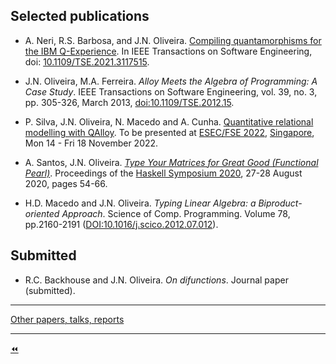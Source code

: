 ## Selected publications

* A. Neri, R.S. Barbosa, and J.N. Oliveira. [Compiling quantamorphisms for the IBM Q-Experience](https://ieeexplore.ieee.org/document/9557827). In IEEE Transactions on Software Engineering, doi: [10.1109/TSE.2021.3117515](https://ieeexplore.ieee.org/document/9557827).

* J.N. Oliveira, M.A. Ferreira. <em>Alloy Meets the Algebra of Programming: A Case Study</em>. IEEE Transactions on Software Engineering, vol. 39, no. 3, pp. 305-326, March 2013, [doi:10.1109/TSE.2012.15](http://www.computer.org/csdl/trans/ts/2013/03/tts2013030305-abs.html).

* P. Silva, J.N. Oliveira, N. Macedo and A. Cunha. [Quantitative relational modelling with QAlloy](https://2022.esec-fse.org/track/fse-2022-research-papers#event-overview). To be presented at [ESEC/FSE 2022](https://2022.esec-fse.org/), [Singapore](https://nus.edu.sg/oam/virtual-tour/utown/), Mon 14 - Fri 18 November 2022.

* A. Santos, J.N. Oliveira. <a href="https://dl.acm.org/doi/10.1145/3406088.3409019"><em>Type Your Matrices for Great Good (Functional Pearl)</em></a>. Proceedings of the [ Haskell Symposium 2020](https://www.haskell.org/haskell-symposium/2020/index.html), 27-28 August 2020, pages 54-66.

* H.D. Macedo and J.N. Oliveira. <em>Typing Linear Algebra: a Biproduct-oriented Approach</em>. Science of Comp. Programming. Volume 78, pp.2160-2191 ([DOI:10.1016/j.scico.2012.07.012](http://dx.doi.org/10.1016/j.scico.2012.07.012)).

## Submitted

* R.C. Backhouse and J.N. Oliveira. <em>On difunctions</em>. Journal paper (submitted).

---

[Other papers, talks, reports](./publications)

---

[⏪](https://www.di.uminho.pt/~jno)

